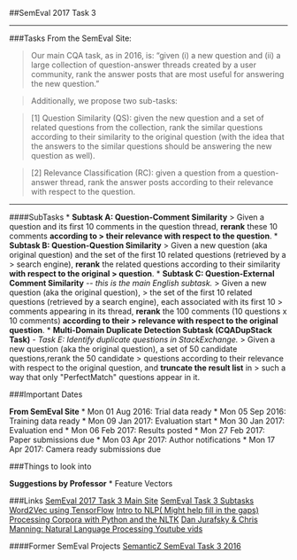 ##SemEval 2017 Task 3
***

###Tasks
From the SemEval Site:
> Our main CQA task, as in 2016, is:
> “given (i) a new question and (ii) a large collection of question-answer threads created by a user community, rank the 
> answer posts that are most useful for answering the new question.”

> Additionally, we propose two sub-tasks:

> [1] Question Similarity (QS): given the new question and a set of related questions from the collection, rank the similar 
> questions according to their similarity to the original question (with the idea that the answers to the similar
> questions should be answering the new question as well).

> [2] Relevance Classification (RC): given a question from a question-answer thread, rank the answer posts according to 
> their relevance with respect to the question.

***
####SubTasks
	* **Subtask A: Question-Comment Similarity**
		> Given a question and its first 10 comments in the question thread, **rerank** these 10 comments **according to 
		> their relevance with respect to the question**. 
	* **Subtask B: Question-Question Similarity**
		> Given a new question (aka original question) and the set of the first 10 related questions (retrieved by a 
		> search engine), **rerank** the related questions according to their similarity **with respect to the original 
		> question**.
	* **Subtask C: Question-External Comment Similarity**  *-- this is the main English subtask.*
		> Given a new question (aka the original question),
		> the set of the first 10 related questions (retrieved by a search engine), each associated with its first 10 
		> comments appearing in its thread, **rerank** the 100 comments (10 questions x 10 comments) **according to their 
		> relevance with respect to the original question**.
	* **Multi-Domain Duplicate Detection Subtask (CQADupStack Task)** - *Task E: Identify duplicate questions in StackExchange.*
		> Given a new question (aka the original question), a set of 50 candidate questions,rerank the 50 candidate 
		> questions according to their relevance with respect to the original question, and **truncate the result list** in 
		> such a way that only "PerfectMatch" questions appear in it.

###Important Dates

**From SemEval Site**
	* Mon 01 Aug 2016: Trial data ready
	* Mon 05 Sep 2016: Training data ready
	* Mon 09 Jan 2017: Evaluation start
	* Mon 30 Jan 2017: Evaluation end
	* Mon 06 Feb 2017: Results posted
	* Mon 27 Feb 2017: Paper submissions due
	* Mon 03 Apr 2017: Author notifications
	* Mon 17 Apr 2017: Camera ready submissions due

###Things to look into

**Suggestions by Professor**
	* Feature Vectors

###Links
[SemEval 2017 Task 3 Main Site](http://alt.qcri.org/semeval2017/task3/)
[SemEval Task 3 Subtasks](http://alt.qcri.org/semeval2017/task3/index.php?id=description-of-tasks)
[Word2Vec using TensorFlow](https://www.tensorflow.org/versions/r0.10/tutorials/word2vec/index.html)
[Intro to NLP( Might help fill in the gaps)](http://blog.algorithmia.com/introduction-natural-language-processing-nlp/)
[Processing Corpora with Python and the NLTK](http://www.freecode.com/articles/processing-corpora-with-python-and-the-natural-language-toolkit)
[Dan Jurafsky & Chris Manning: Natural Language Processing Youtube vids](https://www.youtube.com/playlist?list=PL6397E4B26D00A269)

####Former SemEval Projects
[SemanticZ SemEval Task 3 2016](http://m-mitchell.com/NAACL-2016/SemEval/pdf/SemEval123.pdf)

